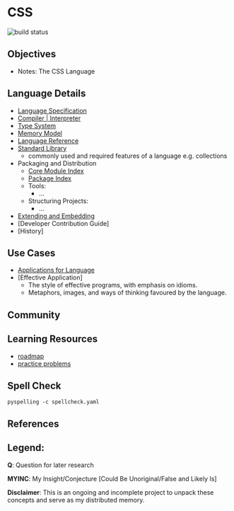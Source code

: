 # CSS
![build status](https://github.com/praisetompane/css/actions/workflows/css.yaml/badge.svg) <br>

## Objectives
- Notes: The CSS Language

## Language Details
- [Language Specification](https://www.w3.org/Style/CSS/specs.en.html)
- [Compiler | Interpreter]()
- [Type System]()
- [Memory Model]()
- [Language Reference]()
- [Standard Library]()
    - commonly used and required features of a language
        e.g. collections
- Packaging and Distribution
    - [Core Module Index]()
    - [Package Index]()
    - Tools:
        - ...
    - Structuring Projects:
        - ...
- [Extending and Embedding]()
- [Developer Contribution Guide]
- [History]

## Use Cases
- [Applications for Language]()
- [Effective Application]
    - The style of effective programs, with emphasis on idioms.      
    - Metaphors, images, and ways of thinking favoured by the language.
## Community

## Learning Resources
  - [roadmap]()
  - [practice problems]()

## Spell Check
```shell
pyspelling -c spellcheck.yaml
```

## References

## Legend:
**Q**: Question for later research

**MYINC**: My Insight/Conjecture [Could Be Unoriginal/False and Likely Is]

**Disclaimer**: This is an ongoing and incomplete project to unpack these concepts and serve as my distributed memory.
